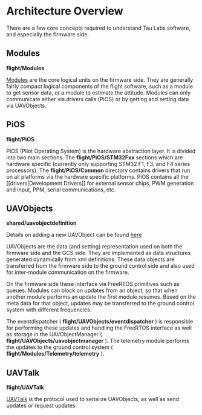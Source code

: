 # Architecture Overview

There are a few core concepts required to understand Tau Labs software, and especially the firmware side.

## Modules

**flight/Modules**

[Modules](./firmware_modules.md) are the core logical units on the firmware side. They are generally fairly compact logical components of the flight software, such as a module to get sensor data, or a module to estimate the attitude. Modules can only communicate either via drivers calls (PiOS) or by getting and setting data via UAVObjects.

## PiOS

**flight/PiOS**

PiOS (Pilot Operating System) is the hardware abstraction layer. It is divided into two main sections. The **flight/PiOS/STM32Fxx** sections which are hardware specific (currently only supporting STM32 F1, F3, and F4 series processors).  The **flight/PiOS/Common** directory contains drivers that run on all platforms via the hardware specific platforms.  PiOS contains all the [[drivers|Development Drivers]] for external sensor chips, PWM generation and input, PPM, serial communications, etc.

## UAVObjects

**shared/uavobjectdefinition**

Details on adding a new UAVObject can be found [here](../tutorials/create_new_uavobjects.md)

UAVObjects are the data (and setting) representation used on both the firmware side and the GCS side.  They are implemented as data structures generated dynamically from xml definitions. These data objects are transferred from the firmware side to the ground control side and also used for inter-module communication on the firmware.

On the firmware side these interface via FreeRTOS primitives such as queues. Modules can block on updates from an object, so that when another module performs an update the first module resumes. Based on the meta data for that object, updates may be transferred to the ground control system with different frequencies.

The eventdispatcher ( **flight/UAVObjects/eventdispatcher** ) is responsible for performing these updates and handling the FreeRTOS interface as well as storage in the UAVObjectManager ( **flight/UAVObjects/uavobjectmanager** ).  The telemetry module performs the updates to the ground control system ( **flight/Modules/Telemetry/telemetry** ).

## UAVTalk

**flight/UAVTalk**

[UAVTalk](./uavtalk_protocol.md) is the protocol used to serialize UAVObjects, as well as send updates or request updates.
